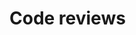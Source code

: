 # Code reviews

<!--

Study after study has shown that static code reviews actually beat runtime testing for finding bugs!

Good code needs to meet two requirements. First, it should be correct. When executing, it should produce the result that is expected. Second, it should be easy to read and understand and reason with.

Code review is the process we use to evaluate the second quality. Testing handles the first requirement.

**Coding is a social activity.** Code does not exist in a vacuum. It is read more than it is written.

Unreadable code can go unnoticed for a long time. Incorrect code will soon be noticed — even if it gets through testing. So, in a sense, code review is a really critical part of any process, to keep technical debt under control.

None-readable code is a large contributor to technical debt.

"Readable" code means different things to different people. That is why code review should be **peer review**. The best people to judge the static quality of your code are the people who are most likely to need to understand it, in order to modify or extend it in the future.

Readable code starts with code that you find easy to read. When you've finished coding, take a break to clear your mind. Better yet, come back the next day, or after the weekend. Then re-read it. Ask yourself:

- Does the code make sense?
- Are there comments where the code is not enough on its own?

Then submit to your peers for code review.

## Principles of readable code

There are the things to check in code review:

- Single responsibility: all building blocks do one thing
- Well structured: all the components are easy to navigate and follow a logical structure
- Consistent code style and formatting
- Thoughtful naming
- Simple and concise, but clarity over brevity
- Comments explain the "why" not the "how"

-----

The author is free to choose reviewer(s) as they see fit. But reviewers are also free to re-assign to alternative (less busy) people, as they see fit.

The review process is really about team ownership of the code. Once checked in, the whole team owns the code, not just the author.

One potential issue with code review is that if the reviewers are too slow to respond or are overly reluctant to approve changes, this could potentially slow down development. That is why we are pretty flexible over who gets assigned to be a reviewer.

Also, anyone is free to comment on any change, regardless of whether they were named as a reviewer of that change, both before and after the change is committed. If a bug is discovered, it's common to track down the change that introduced it and to comment on the original code review thread to point out the mistake, so that the original author and reviewers are aware of it.

It is also possible to send code reviews to several reviewers, and then merge the change as soon as one of them has approved. Any subsequent comments may need to be dealt-with in follow-up changes. This can also help to reduce the turnaround time for reviews.

Once an issue is closed, it should not be reopened. Better to open a new issue / PR.

-->
